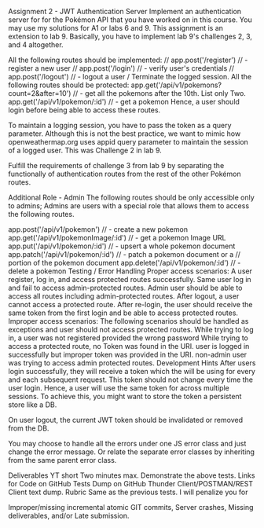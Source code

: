 Assignment 2 - JWT Authentication Server
Implement an authentication server for for the Pokémon API that you have worked on in this course. You may use my solutions for A1 or labs 6 and 9. This assignment is an extension to lab 9. Basically, you have to implement lab 9's challenges 2, 3, and 4 altogether.

All the following routes should be implemented:
// app.post('/register')      // - register a new user 
// app.post('/login')         // - verify user's credentials 
// app.post('/logout')         // - logout a user / Terminate the logged session.
All the following routes should be protected:
app.get('/api/v1/pokemons?count=2&after=10')     // - get all the pokemons after the 10th. List only Two.
app.get('/api/v1/pokemon/:id')                   // - get a pokemon
Hence, a user should login before being able to access these routes.

To maintain a logging session, you have to pass the token as a query parameter. Although this is not the best practice, we want to mimic how openweathermap.org uses appid query parameter to maintain the session of a logged user. This was Challenge 2 in lab 9.

Fulfill the requirements of challenge 3 from lab 9 by separating the functionally of authentication routes from the rest of the other Pokémon routes.

Additional Role - Admin
The following routes should be only accessible only to admins; Admins are users with a special role that allows them to access the following routes.

app.post('/api/v1/pokemon')                      // - create a new pokemon
app.get('/api/v1/pokemonImage/:id')              // - get a pokemon Image URL
app.put('/api/v1/pokemon/:id')                   // - upsert a whole pokemon document
app.patch('/api/v1/pokemon/:id')                 // - patch a pokemon document or a
                                                    //   portion of the pokemon document
app.delete('/api/v1/pokemon/:id')                // - delete a  pokemon 
Testing / Error Handling
Proper access scenarios:
A user register, log in, and access protected routes successfully.
Same user log in and fail to access admin-protected routes.
Admin user should be able to access all routes including admin-protected routes.
After logout, a user cannot access a protected route.
After re-login, the user should receive the same token from the first login and be able to access protected routes.
Improper access scenarios: The following scenarios should be handled as exceptions and user should not access protected routes.
While trying to log in, a user
was not registered
provided the wrong password
While trying to access a protected route,
no Token was found in the URI.
user is logged in successfully but improper token was provided in the URI.
non-admin user was trying to access admin protected routes.
Development Hints
After users login successfully, they will receive a token which the will be using for every and each subsequent request. This token should not change every time the user login. Hence, a user will use the same token for across multiple sessions. To achieve this, you might want to store the token a persistent store like a DB.

On user logout, the current JWT token should be invalidated or removed from the DB.

You may choose to handle all the errors under one JS error class and just change the error message. Or relate the separate error classes by inheriting from the same parent error class.

Deliverables
YT short
Two minutes max.
Demonstrate the above tests.
Links for
Code on GitHub
Tests Dump on GitHub
Thunder Client/POSTMAN/REST Client text dump.
Rubric
Same as the previous tests. I will penalize you for

Improper/missing incremental atomic GIT commits,
Server crashes,
Missing deliverables, and/or
Late submission.